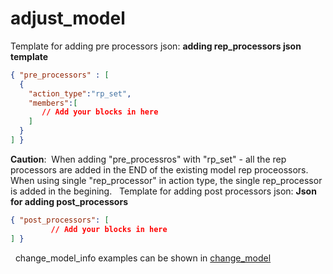 # adjust_model
Template for adding pre processors json:
**adding rep_processors json template**
```json
{ "pre_processors" : [
  {
    "action_type":"rp_set",
    "members":[
       // Add your blocks in here
    ]
  }
] }
```
**Caution**:
 When adding "pre_processros" with "rp_set" - all the rep processors are added in the END of the existing model rep proceossors. 
When using single "rep_processor" in action type, the single rep_processor is added in the begining.
 
Template for adding post processors json:
**Json for adding post_processors**
```json
{ "post_processors": [
         // Add your blocks in here
] }
```
 
change_model_info examples can be shown in [change_model](../change_model)
